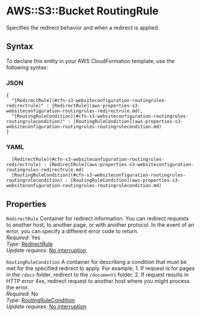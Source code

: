 # AWS::S3::Bucket RoutingRule<a name="aws-properties-s3-websiteconfiguration-routingrules"></a>

Specifies the redirect behavior and when a redirect is applied\.

## Syntax<a name="aws-properties-s3-websiteconfiguration-routingrules-syntax"></a>

To declare this entity in your AWS CloudFormation template, use the following syntax:

### JSON<a name="aws-properties-s3-websiteconfiguration-routingrules-syntax.json"></a>

```
{
  "[RedirectRule](#cfn-s3-websiteconfiguration-routingrules-redirectrule)" : [RedirectRule](aws-properties-s3-websiteconfiguration-routingrules-redirectrule.md),
  "[RoutingRuleCondition](#cfn-s3-websiteconfiguration-routingrules-routingrulecondition)" : [RoutingRuleCondition](aws-properties-s3-websiteconfiguration-routingrules-routingrulecondition.md)
}
```

### YAML<a name="aws-properties-s3-websiteconfiguration-routingrules-syntax.yaml"></a>

```
﻿  [RedirectRule](#cfn-s3-websiteconfiguration-routingrules-redirectrule) : [RedirectRule](aws-properties-s3-websiteconfiguration-routingrules-redirectrule.md)
﻿  [RoutingRuleCondition](#cfn-s3-websiteconfiguration-routingrules-routingrulecondition) : [RoutingRuleCondition](aws-properties-s3-websiteconfiguration-routingrules-routingrulecondition.md)
```

## Properties<a name="aws-properties-s3-websiteconfiguration-routingrules-properties"></a>

`RedirectRule`  <a name="cfn-s3-websiteconfiguration-routingrules-redirectrule"></a>
Container for redirect information\. You can redirect requests to another host, to another page, or with another protocol\. In the event of an error, you can specify a different error code to return\.  
*Required*: Yes  
*Type*: [RedirectRule](aws-properties-s3-websiteconfiguration-routingrules-redirectrule.md)  
*Update requires*: [No interruption](https://docs.aws.amazon.com/AWSCloudFormation/latest/UserGuide/using-cfn-updating-stacks-update-behaviors.html#update-no-interrupt)

`RoutingRuleCondition`  <a name="cfn-s3-websiteconfiguration-routingrules-routingrulecondition"></a>
A container for describing a condition that must be met for the specified redirect to apply\. For example, 1\. If request is for pages in the `/docs` folder, redirect to the `/documents` folder\. 2\. If request results in HTTP error 4xx, redirect request to another host where you might process the error\.  
*Required*: No  
*Type*: [RoutingRuleCondition](aws-properties-s3-websiteconfiguration-routingrules-routingrulecondition.md)  
*Update requires*: [No interruption](https://docs.aws.amazon.com/AWSCloudFormation/latest/UserGuide/using-cfn-updating-stacks-update-behaviors.html#update-no-interrupt)